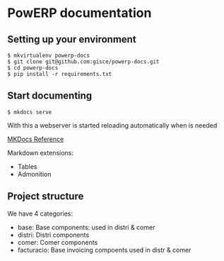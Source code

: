 # PowERP documentation

## Setting up your environment

```shell
$ mkvirtualenv powerp-docs
$ git clone git@github.com:gisce/powerp-docs.git
$ cd powerp-docs
$ pip install -r requirements.txt
```

## Start documenting

```shell
$ mkdocs serve
```

With this a webserver is started reloading automatically when is needed

[MKDocs Reference](http://www.mkdocs.org/)

Markdown extensions:

* Tables
* Admonition

## Project structure

We have 4 categories:

- base: Base components: used in distri & comer
- distri: Distri components
- comer: Comer components
- facturacio: Base invoicing compoents used in distr & comer
